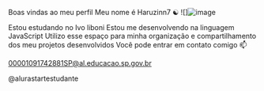 Boas vindas ao meu perfil 
Meu nome é Haruzinn7 ☯
![]![image](https://github.com/user-attachments/assets/dbda308e-51f8-49ed-8f17-d2482e33b85b)



Estou estudando no Ivo liboni
Estou me desenvolvendo na linguagem JavaScript
Utilizo esse espaço para minha organização e compartilhamento dos meu projetos desenvolvidos
Você pode entrar em contato comigo 📫

00001091742881SP@al.educacao.sp.gov.br


@alurastartestudante
